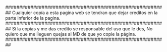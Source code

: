 ##########################################################
Cualquier copía a esta pagina web se tendran que dejar creditos en la parte inferior de la pagina.
##########################################################
Si la copias y me das credito se responsable del uso que le des, No quiero que me lleguen quejas al MD de que yo copie la página.
##########################################################
